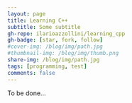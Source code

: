 ```yaml
---
layout: page
title: Learning C++
subtitle: Some subtitle
gh-repo: ilarioazzollini/learning_cpp
gh-badge: [star, fork, follow]
#cover-img: /blog/img/path.jpg
#thumbnail-img: /blog/img/thumb.png
share-img: /blog/img/path.jpg
tags: [programming, test]
comments: false
---
```


To be done...